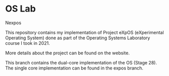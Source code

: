 # OS Lab

Nexpos

This repository contains my implementation of Project eXpOS (eXperimental Operating System) done as part of the Operating Systems Laboratory course I took in 2021.

More details about the project can be found on the website.

This branch contains the dual-core implementation of the OS (Stage 28). The single core implementation can be found in the expos branch.
